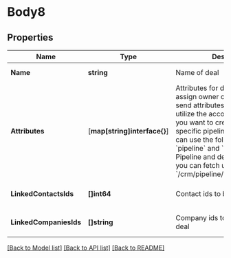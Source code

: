 # Body8

## Properties
Name | Type | Description | Notes
------------ | ------------- | ------------- | -------------
**Name** | **string** | Name of deal | [default to null]
**Attributes** | [**map[string]interface{}**]| Attributes for deal creation  To assign owner of a Deal you can send attributes.deal_owner and utilize the account email or ID.  If you want to create a deal on a specific pipeline and stage you can use the following attributes &#x60;pipeline&#x60; and &#x60;deal_stage&#x60;.  Pipeline and deal_stage are ids you can fetch using this endpoint &#x60;/crm/pipeline/details/{pipelineID}&#x60;  | [optional] [default to null]
**LinkedContactsIds** | **[]int64** | Contact ids to be linked with deal | [optional] [default to null]
**LinkedCompaniesIds** | **[]string** | Company ids to be linked with deal | [optional] [default to null]

[[Back to Model list]](../README.md#documentation-for-models) [[Back to API list]](../README.md#documentation-for-api-endpoints) [[Back to README]](../README.md)


